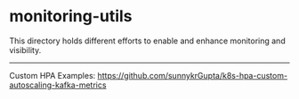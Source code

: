 # monitoring-utils

This directory holds different efforts to enable and enhance monitoring and visibility. 

---

Custom HPA Examples: https://github.com/sunnykrGupta/k8s-hpa-custom-autoscaling-kafka-metrics
